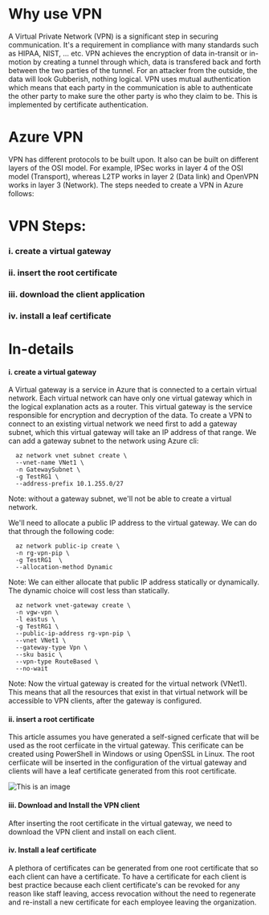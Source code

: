 # Why use VPN

 A Virtual Private Network (VPN) is a significant step in securing communication. It's a requirement in compliance with many standards such as HIPAA, NIST, ... etc.
VPN achieves the encryption of data in-transit or in-motion by creating a tunnel through which, data is transfered back and forth between the two parties of the tunnel.
For an attacker from the outside, the data will look Gubberish, nothing logical. VPN uses mutual authentication which means that each party in the communication is able to authenticate the other party to make sure the other party is who they claim to be. This is implemented by certificate authentication.


# Azure VPN
VPN has different protocols to be built upon. It also can be built on different layers of the OSI model. For example, IPSec works in layer 4 of the OSI model (Transport), whereas L2TP works in layer 2 (Data link) and OpenVPN works in layer 3 (Network). The steps needed to create a VPN in Azure follows:

# VPN Steps:

### i. create a virtual gateway 

### ii. insert the root certificate

### iii. download the client application

### iv. install a leaf certificate


# In-details

#### i. create a virtual gateway

A Virtual gateway is a service in Azure that is connected to a certain virtual network. Each virtual network can have only one virtual gateway which in the logical explanation acts as a router. This virtual gateway is the service responsible for encryption and decryption of the data. To create a VPN to connect to an existing virtual network we need first to add a gateway subnet, which this virtual gateway will take an IP address of that range.
We can add a gateway subnet to the network using Azure cli:

      az network vnet subnet create \
      --vnet-name VNet1 \
      -n GatewaySubnet \
      -g TestRG1 \
      --address-prefix 10.1.255.0/27
  
Note: without a gateway subnet, we'll not be able to create a virtual network.


We'll need to allocate a public IP address to the virtual gateway. We can do that through the following code:

      az network public-ip create \
      -n rg-vpn-pip \
      -g TestRG1  \
      --allocation-method Dynamic
 
 Note: We can either allocate that public IP address statically or dynamically. The dynamic choice will cost less than statically.
 
      az network vnet-gateway create \
      -n vgw-vpn \
      -l eastus \
      -g TestRG1 \
      --public-ip-address rg-vpn-pip \
      --vnet VNet1 \
      --gateway-type Vpn \
      --sku basic \
      --vpn-type RouteBased \
      --no-wait
 
 Note: Now the virtual gateway is created for the virtual network (VNet1). This means that all the resources that exist in that virtual network will be accessible to VPN clients, after the gateway is configured.
  

#### ii. insert a root certificate

This article assumes you have generated a self-signed cerficate that will be used as the root cerfiicate in the virtual gateway. This cerificate can be created using PowerShell in Windows or using OpenSSL in Linux. The root cerfiicate will be inserted in the configuration of the virtual gateway and clients will have a leaf certificate generated from this root certificate. 


![This is an image](https://github.com/Hazemwaddah/Azure_Security/blob/main/VPN/VPN%20gateway.PNG)



#### iii. Download and Install the VPN client

After inserting the root certificate in the virtual gateway, we need to download the VPN client and install on each client. 

#### iv. Install a leaf certificate

A plethora of certificates can be generated from one root certificate that so each client can have a certificate. To have a certificate for each client is best practice because each client certificate's can be revoked for any reason like staff leaving, access revocation without the need to regenerate and re-install a new certificate for each employee leaving the organization.


